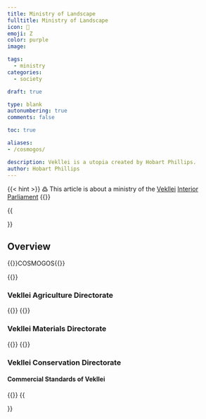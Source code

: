 ```yaml
---
title: Ministry of Landscape
fulltitle: Ministry of Landscape
icon: 🌋
emoji: Ζ
color: purple
image: 

tags: 
  - ministry
categories:
  - society

draft: true

type: blank
autonumbering: true
comments: false

toc: true

aliases:
- /cosmogos/

description: Vekllei is a utopia created by Hobart Phillips.
author: Hobart Phillips
---
```

{{< hint >}}
߷ This article is about a ministry of the [Vekllei](/utopia/vekllei/) [Interior Parliament](/utopia/society/state/government/interior/)
{{</hint>}}

{{<section>}}
## Overview
{{<boxtag teal>}}COSMOGOS{{</boxtag>}}

{{<outline>}}
### Vekllei Agriculture Directorate
{{</outline>}}
{{<outline>}}
### Vekllei Materials Directorate
{{</outline>}}
{{<outline>}}
### Vekllei Conservation Directorate

#### Commercial Standards of Vekllei

{{</outline>}}
{{</section>}}